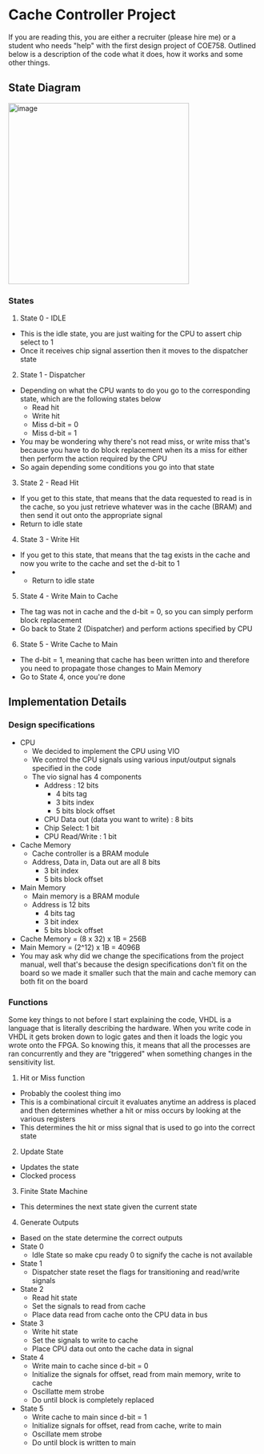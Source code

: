 # Cache Controller Project 

If you are reading this, you are either a recruiter (please hire me) or a student who needs "help" with the first design project of COE758. Outlined below is a description of the code what it does, how it works and some other things. 

## State Diagram 

<img width="361" alt="image" src="https://github.com/saikot-paul/coe758/assets/79386282/aa0dea9f-1bd4-4b0c-94d8-8723748b4272">

### States 

1) State 0 - IDLE 
  - This is the idle state, you are just waiting for the CPU to assert chip select to 1
  - Once it receives chip signal assertion then it moves to the dispatcher state 
2) State 1 - Dispatcher
  - Depending on what the CPU wants to do you go to the corresponding state, which are the following states below
    - Read hit
    - Write hit
    - Miss d-bit = 0
    - Miss d-bit = 1
  - You may be wondering why there's not read miss, or write miss that's because you have to do block replacement when its a miss for either then perform the action required by the CPU
  - So again depending some conditions you go into that state
3) State 2 - Read Hit
  - If you get to this state, that means that the data requested to read is in the cache, so you just retrieve whatever was in the cache (BRAM) and then send it out onto the appropriate signal
  - Return to idle state
4) State 3 - Write Hit
  - If you get to this state, that means that the tag exists in the cache and now you write to the cache and set the d-bit to 1
  - - Return to idle state
5) State 4 - Write Main to Cache
  - The tag was not in cache and the d-bit = 0, so you can simply perform block replacement
  - Go back to State 2 (Dispatcher) and perform actions specified by CPU 
6) State 5 - Write Cache to Main
  - The d-bit = 1, meaning that cache has been written into and therefore you need to propagate those changes to Main Memory
  - Go to State 4, once you're done

## Implementation Details 

### Design specifications
  - CPU
    - We decided to implement the CPU using VIO
    - We control the CPU signals using various input/output signals specified in the code
    - The vio signal has 4 components
      - Address : 12 bits
        - 4 bits tag
        - 3 bits index
        - 5 bits block offset  
      - CPU Data out (data you want to write) : 8 bits 
      - Chip Select: 1 bit
      - CPU Read/Write : 1 bit
  - Cache Memory 
    - Cache controller is a BRAM module
    - Address, Data in, Data out are all 8 bits
      - 3 bit index
      - 5 bits block offset
  - Main Memory 
    - Main memory is a BRAM module
    - Address is 12 bits
      - 4 bits tag    
      - 3 bit index
      - 5 bits block offset
  - Cache Memory = (8 x 32) x 1B = 256B
  - Main Memory = (2^12) x 1B = 4096B
  - You may ask why did we change the specifications from the project manual, well that's because the design specifications don't fit on the board so we made it smaller such that the main and cache memory can both fit on the board 

### Functions

Some key things to not before I start explaining the code, VHDL is a language that is literally describing the hardware. When you write code in VHDL it gets broken down to logic gates and then it loads the logic you wrote onto the FPGA. So knowing this, it means that all the processes are ran concurrently and they are "triggered" when something changes in the sensitivity list. 

1) Hit or Miss function
  - Probably the coolest thing imo
  - This is a combinational circuit it evaluates anytime an address is placed and then determines whether a hit or miss occurs by looking at the various registers
  - This determines the hit or miss signal that is used to go into the correct state
2) Update State
  - Updates the state
  - Clocked process
3) Finite State Machine
  - This determines the next state given the current state
4) Generate Outputs
  - Based on the state determine the correct outputs
  - State 0
    - Idle State so make cpu ready 0 to signify the cache is not available
  - State 1
    - Dispatcher state reset the flags for transitioning and read/write signals
  - State 2
    - Read hit state
    - Set the signals to read from cache
    - Place data read from cache onto the CPU data in bus
  - State 3
    - Write hit state
    - Set the signals to write to cache
    - Place CPU data out onto the cache data in signal
  - State 4
    - Write main to cache since d-bit = 0
    - Initialize the signals for offset, read from main memory, write to cache
    - Oscillatte mem strobe
    - Do until block is completely replaced
  - State 5
    - Write cache to main since d-bit = 1
    - Initialize signals for offset, read from cache, write to main
    - Oscillate mem strobe
    - Do until block is written to main

